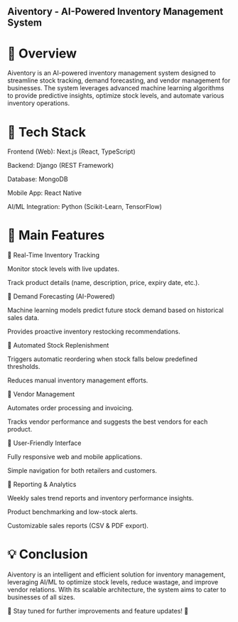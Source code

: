 ## Aiventory - AI-Powered Inventory Management System

# 📌 Overview

Aiventory is an AI-powered inventory management system designed to streamline stock tracking, demand forecasting, and vendor management for businesses. The system leverages advanced machine learning algorithms to provide predictive insights, optimize stock levels, and automate various inventory operations.

# 🚀 Tech Stack

Frontend (Web): Next.js (React, TypeScript)

Backend: Django (REST Framework)

Database: MongoDB

Mobile App: React Native

AI/ML Integration: Python (Scikit-Learn, TensorFlow)

# 🎯 Main Features

🔹 Real-Time Inventory Tracking

Monitor stock levels with live updates.

Track product details (name, description, price, expiry date, etc.).

🔹 Demand Forecasting (AI-Powered)

Machine learning models predict future stock demand based on historical sales data.

Provides proactive inventory restocking recommendations.

🔹 Automated Stock Replenishment

Triggers automatic reordering when stock falls below predefined thresholds.

Reduces manual inventory management efforts.

🔹 Vendor Management

Automates order processing and invoicing.

Tracks vendor performance and suggests the best vendors for each product.

🔹 User-Friendly Interface

Fully responsive web and mobile applications.

Simple navigation for both retailers and customers.

🔹 Reporting & Analytics

Weekly sales trend reports and inventory performance insights.

Product benchmarking and low-stock alerts.

Customizable sales reports (CSV & PDF export).

# 💡 Conclusion

Aiventory is an intelligent and efficient solution for inventory management, leveraging AI/ML to optimize stock levels, reduce wastage, and improve vendor relations. With its scalable architecture, the system aims to cater to businesses of all sizes.

📌 Stay tuned for further improvements and feature updates! 🚀
